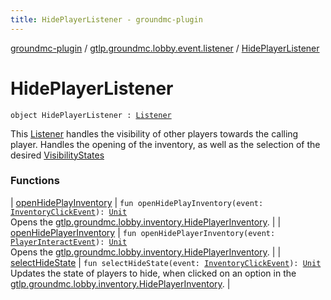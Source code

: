 ```yaml
---
title: HidePlayerListener - groundmc-plugin
---
```


[groundmc-plugin](../../index.html) / [gtlp.groundmc.lobby.event.listener](../index.html) / [HidePlayerListener](.)

# HidePlayerListener

`object HidePlayerListener : `[`Listener`](https://hub.spigotmc.org/javadocs/spigot/org/bukkit/event/Listener.html)

This [Listener](https://hub.spigotmc.org/javadocs/spigot/org/bukkit/event/Listener.html) handles the visibility of other players towards the calling
player.
Handles the opening of the inventory, as well as the selection of the desired
[VisibilityStates](../../gtlp.groundmc.lobby.enums/-visibility-states/index.html)

### Functions

| [openHidePlayInventory](open-hide-play-inventory.html) | `fun openHidePlayInventory(event: `[`InventoryClickEvent`](https://hub.spigotmc.org/javadocs/spigot/org/bukkit/event/inventory/InventoryClickEvent.html)`): `[`Unit`](https://kotlinlang.org/api/latest/jvm/stdlib/kotlin/-unit/index.html)<br>Opens the [gtlp.groundmc.lobby.inventory.HidePlayerInventory](../../gtlp.groundmc.lobby.inventory/-hide-player-inventory/index.html). |
| [openHidePlayerInventory](open-hide-player-inventory.html) | `fun openHidePlayerInventory(event: `[`PlayerInteractEvent`](https://hub.spigotmc.org/javadocs/spigot/org/bukkit/event/player/PlayerInteractEvent.html)`): `[`Unit`](https://kotlinlang.org/api/latest/jvm/stdlib/kotlin/-unit/index.html)<br>Opens the [gtlp.groundmc.lobby.inventory.HidePlayerInventory](../../gtlp.groundmc.lobby.inventory/-hide-player-inventory/index.html). |
| [selectHideState](select-hide-state.html) | `fun selectHideState(event: `[`InventoryClickEvent`](https://hub.spigotmc.org/javadocs/spigot/org/bukkit/event/inventory/InventoryClickEvent.html)`): `[`Unit`](https://kotlinlang.org/api/latest/jvm/stdlib/kotlin/-unit/index.html)<br>Updates the state of players to hide, when clicked on an option in the [gtlp.groundmc.lobby.inventory.HidePlayerInventory](../../gtlp.groundmc.lobby.inventory/-hide-player-inventory/index.html). |

